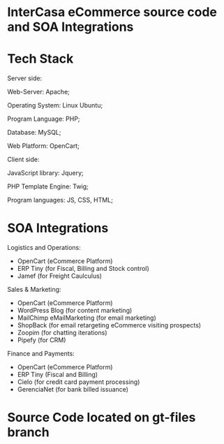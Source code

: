 # InterCasa eCommerce source code and SOA Integrations
 
# Tech Stack
 
Server side:

Web-Server: Apache;

Operating System: Linux Ubuntu;

Program Language: PHP;

Database: MySQL;

Web Platform: OpenCart;


Client side:

JavaScript library: Jquery;

PHP Template Engine: Twig;

Program languages: JS, CSS, HTML;

# SOA Integrations

Logistics and Operations:

- OpenCart (eCommerce Platform)
- ERP Tiny (for Fiscal, Billing and Stock control)
- Jamef (for Freight Caulculus)

Sales & Marketing:

- OpenCart (eCommerce Platform)
- WordPress Blog (for content marketing)
- MailChimp eMailMarketing (for email marketing)
- ShopBack (for email retargeting eCommerce visiting prospects)
- Zoopim (for chatting iterations)
- Pipefy (for CRM)

Finance and Payments:

- OpenCart (eCommerce Platform)
- ERP Tiny (Fiscal and Billing)
- Cielo (for credit card payment processing)
- GerenciaNet (for bank billed issuance)

# Source Code located on gt-files branch
